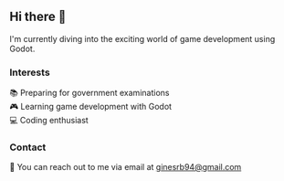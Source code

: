 ## Hi there 👋

I'm currently diving into the exciting world of game development using Godot.

### Interests
📚 Preparing for government examinations  
🎮 Learning game development with Godot  
💻 Coding enthusiast  

### Contact
📧 You can reach out to me via email at ginesrb94@gmail.com
